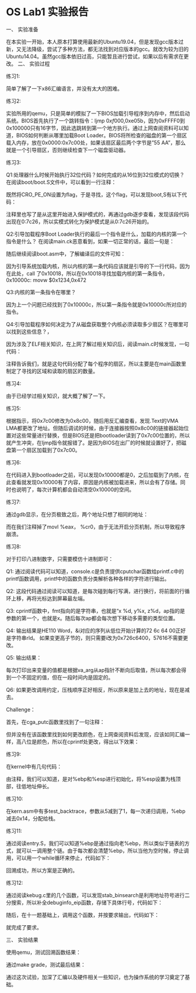# OS Lab1 实验报告

一、	实验准备

在本实验一开始，本人原本打算使用最新的Ubuntu19.04，但是发现gcc版本过新，又无法降级，尝试了多种方法，都无法找到对应版本的gcc。就改为较为旧的Ubuntu14.04。虽然gcc版本依旧过高，只能暂且进行尝试，如果以后有需求在更改。
二、	实验过程

练习1:

简单了解了一下x86汇编语言，并没有太大的困难。

练习2:

实验所用的qemu，只是简单的模拟了一下BIOS加载引导程序到内存中，然后启动系统。BIOS首先执行了一个跳转指令：ljmp $0xf000,$0xe05b，因为0xFFFF0到0x100000只有16字节，因此选跳转到第一个地方执行。通过上网查阅资料可以知道，BIOS如何判断从哪里加载Boot Loader。BIOS将所检查的磁盘的第一个扇区载入内存，放在0x0000:0x7c00处，如果该扇区最后两个字节是”55 AA”，那么就是一个引导扇区，否则继续检查下一个磁盘驱动器。

练习3:

Q1:处理器什么时候开始执行32位代码？如何完成的从16位到32位模式的切换？
在阅读boot/boot.S文件中，可以看到一行注释：
 
既然将CRO_PE_ON设置为flag，于是寻找，这个flag，可以发现boot,S有以下代码：
 
注释里也写了是从这里开始进入保护模式的，再通过gdb逐步查看，发现该段代码出现在0:7c26，所以实模式转化为保护模式是从0:7c26开始的。

Q2:引导加载程序Boot Loader执行的最后一个指令是什么，加载的内核的第一个指令是什么？
在阅读main.ck恶意看到，如果一切正常的话，最后一句是：
 
随后继续阅读boot.asm中，了解编译后的文件可知：
 
因为引导系统加载内核，所以内核的第一条代码应该就是引导的下一行代码，因为在此处，call 了0x10018，所以在0x10018寻找加载内核的第一条指令，
0x10000c:		movw	$0x1234,0x472

Q3:内核的第一条指令在哪里？

因为上一个问题已经找到了0x10000c，所以第一条指令就是0x10000c所对应的指令。

Q4:引导加载程序如何决定为了从磁盘获取整个内核必须读取多少扇区？在哪里可以找到这些信息？，

因为涉及了ELF相关知识，在上网了解过相关知识后，阅读main.c时候发现，一句代码：
 
注释告诉我们，就是这句代码分配了每个程序的扇区，所以主要是在main函数里制定了寻找的区域和读取的扇区的数量。

练习4:

由于已经学过相关知识，就大概了解了一下。

练习5:

根据指示，将0x7c00修改为0x8c00，随后用反汇编查看，发现.Text的VMA LMA都更改了地址。但随后调试的时候，由于连接器按照0x8c00的链接器起始位置对这些常量进行替换，但是BIOS还是把bootloader读到了0x7c00位置的，所以就产生冲突，在ljmp指令就报错了。是因为BIOS在出厂的时候就设置好了，把磁盘第一个扇区加载到了0x7c00。

练习6:

在代码进入到bootloader之前，可以发现0x10000都是0，之后加载到了内核，在此查看就发现0x10000有了内容，原因是内核被加载进来，所以会有了存储。同时也说明了，每次计算机都会自动清空0x10000的空间。

练习7:

通过gdb显示，在分页极致之后，两个地址只想了相同的地址：
 
而在我们注释掉了movl %eax， %cr0，由于无法开启分页机制，所以导致程序崩溃。

练习8:

对于打印八进制数字，只需要模仿十进制即可：
 

Q1:
通过阅读代码可以知道，console.c是负责提供cputchar函数给printf.c中的printf函数调用，printf中的函数负责分类解析各种各样的字符进行输出。

Q2:
这段代码通过阅读可以知道，是每次碰到每行写满，进行换行，将前面的行循环上移，再将光标达到屏幕最左端。

Q3:
cprintf函数中，fmt指向的是字符串，也就是“x %d, y%x, z%d，ap指的是参数的第一个，也就是x。随后每次ap都会每次想下移动多需要的类型位置。

Q4:
输出结果是HE110 Word，&i对应的序列从低位开始计算的72 6c 64 00正好是字符串rld。
如果变更高子节的，则只需要i改为0x726c6400，57616不需要更改。

Q5:
输出结果：
 
每次打印出来变量的值都是根据va_arg从ap指针不断向后取值，所以每次都会得到一个不固定的值，但在一段时间内是固定的。

Q6:
如果更改调用约定，压栈顺序正好相反，所以原来是加上去的地址，现在是减去。

Challenge：

首先，在cga_putc函数里找到了一句注释：
 
但并没有在该函数里找到如何更改颜色，在上网查阅资料后发现，应该如同汇编一样，高八位是颜色，所以在cprintf处更改，得出以下效果：
 

练习9:

在kernel中有几句代码：
 
由注释，我们可以知道，是对%ebp和%esp进行初始化，将%esp设置为栈顶部，往低地址伸长。

练习10:

在kern.asm中有多test_backtrace，参数从5减到了1，每一次递归调用，%ebp减去0x14，分配给栈。 

练习11:

通过阅读entry.S，我们可以知道%ebp是通过指向老%ebp，所以类似于链表的方式，就可以一调用整个链。由于每次都会清楚%ebp，所以当他为空时候，停止调用，可以用一个while循环来停止，代码如下：
 
回溯成功，所以方案是正确的。

练习12:

通过阅读kebug.c里的几个函数，可以发现stab_binsearch是利用地址符号进行二分搜索，所以补全debuginfo_eip函数，存储下具体行号，代码如下：
 
随后，在十一题基础上，调用这个函数，并按要求输出，代码如下：
 
就完成了要求。



三、	实验结果

使用qemu，测试回溯函数结果：
 
通过make grade，测试最后结果：
 
通过这次试验，加深了汇编以及硬件相关一些知识，也为操作系统的学习奠定了基础。

